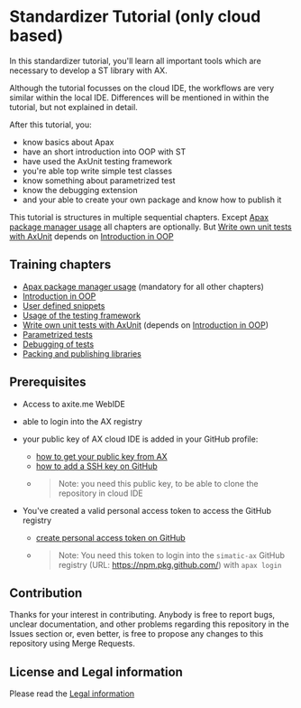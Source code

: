 # Standardizer Tutorial (only cloud based)

In this standardizer tutorial, you'll learn all important tools which are necessary to develop a ST library with AX.

Although the tutorial focusses on the cloud IDE, the workflows are very similar within the local IDE. Differences will be mentioned in within the tutorial, but not explained in detail.

After this tutorial, you:

- know basics about Apax
- have an short introduction into OOP with ST
- have used the AxUnit testing framework
- you're able top write simple test classes
- know something about parametrized test
- know the debugging extension
- and your able to create your own package and know how to publish it

This tutorial is structures in multiple sequential chapters. Except [Apax package manager usage](./doc/setup.md) all chapters are optionally. But [Write own unit tests with AxUnit](./doc/write-tests.md) depends on [Introduction in OOP](./doc/oop-introduction.md)

## Training chapters

- [Apax package manager usage](./doc/setup.md) (mandatory for all other chapters)
- [Introduction in OOP](./doc/oop-introduction.md)
- [User defined snippets](./doc/user-defined-snippets.md)
- [Usage of the testing framework](./doc/testing-framework.md)
- [Write own unit tests with AxUnit](./doc/write-tests.md) (depends on [Introduction in OOP](./doc/oop-introduction.md))
- [Parametrized tests](./doc/parametrized-tests.md)
- [Debugging of tests](./doc/test-debugging.md)
- [Packing and publishing libraries](./doc/publishing-lib.md)

## Prerequisites

- Access to axite.me WebIDE
- able to login into the AX registry
- your public key of AX cloud IDE is added in your GitHub profile:
  - [how to get your public key from AX](https://console.prod.ax.siemens.cloud/docs/axcode/source-code-management#cloning-in-the-cloud)
  - [how to add a SSH key on GitHub](https://docs.github.com/en/authentication/connecting-to-github-with-ssh/adding-a-new-ssh-key-to-your-github-account)
  - >Note: you need this public key, to be able to clone the repository in cloud IDE

- You've created a valid personal access token to access the GitHub registry
  - [create personal access token on GitHub](https://docs.github.com/en/authentication/keeping-your-account-and-data-secure/creating-a-personal-access-token)
  - >Note: You need this token to login into the `simatic-ax` GitHub registry (URL: <https://npm.pkg.github.com/>) with `apax login`

## Contribution

Thanks for your interest in contributing. Anybody is free to report bugs, unclear documentation, and other problems regarding this repository in the Issues section or, even better, is free to propose any changes to this repository using Merge Requests.

## License and Legal information

Please read the [Legal information](LICENSE.md)